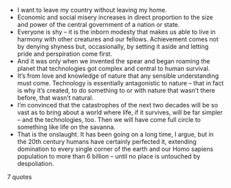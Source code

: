  - I want to leave my country without leaving my home.
 - Economic and social misery increases in direct proportion to the size and power of the central government of a nation or state.
 - Everyone is shy – it is the inborn modesty that makes us able to live in harmony with other creatures and our fellows. Achievement comes not by denying shyness but, occasionally, by setting it aside and letting pride and perspiration come first.
 - And it was only when we invented the spear and began roaming the planet that technologies got complex and central to human survival.
 - It’s from love and knowledge of nature that any sensible understanding must come. Technology is essentially antagonistic to nature – that in fact is why it’s created, to do something to or with nature that wasn’t there before, that wasn’t natural.
 - I’m convinced that the catastrophes of the next two decades will be so vast as to bring about a world where life, if it survives, will be far simpler – and the technologies, too. Then we will have come full circle to something like life on the savanna.
 - That is the onslaught. It has been going on a long time, I argue, but in the 20th century humans have certainly perfected it, extending domination to every single corner of the earth and our Homo sapiens population to more than 6 billion – until no place is untouched by despoliation.

7 quotes